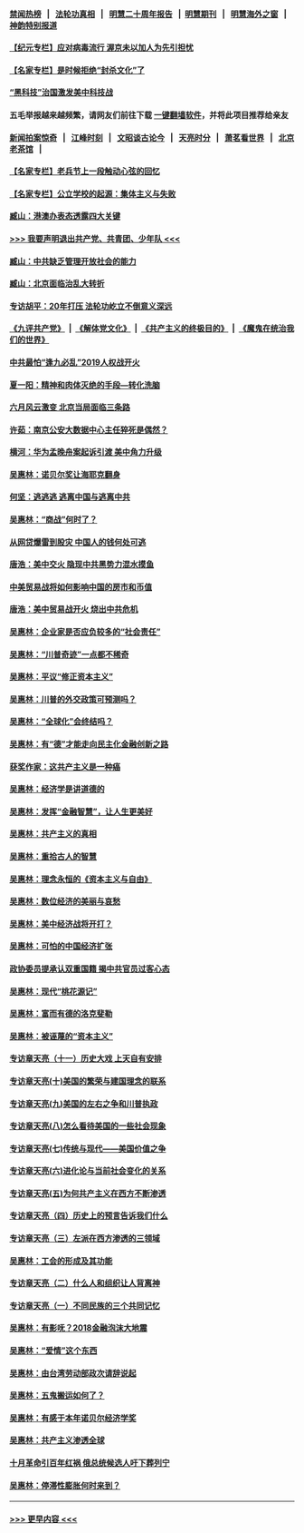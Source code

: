 #### [禁闻热榜](热点新闻.md?=0)  &nbsp;&nbsp;|&nbsp;&nbsp; [法轮功真相](https://github.com/gfw-breaker/truth/blob/master/README.md?=0) &nbsp;&nbsp;|&nbsp;&nbsp; [明慧二十周年报告](https://github.com/gfw-breaker/mh-reports/blob/master/README.md?=0) &nbsp;&nbsp;|&nbsp;&nbsp;[明慧期刊](https://github.com/gfw-breaker/mh-qikan) &nbsp;&nbsp;|&nbsp;&nbsp; [明慧海外之窗](https://github.com/gfw-breaker/mh-news/blob/master/README.md?=0) &nbsp;&nbsp;|&nbsp;&nbsp; [神韵特别报道](https://github.com/gfw-breaker/mh-news/blob/master/shenyun.md?=0)
#### [【纪元专栏】应对病毒流行 渥京未以加人为先引担忧](../pages/nsc423/n11875714.md?t=02271531) 
#### [【名家专栏】是时候拒绝“封杀文化”了](../pages/nsc423/n11814093.md?t=02271531) 
#### [“黑科技”治国激发美中科技战](../pages/nsc423/n11638056.md?t=02271531) 
#### 五毛举报越来越频繁，请网友们前往下载 [一键翻墙软件](https://github.com/gfw-breaker/ssr-accounts)，并将此项目推荐给亲友
#### [新闻拍案惊奇](https://github.com/gfw-breaker/banned-news/blob/master/pages/link4.md) &nbsp;&nbsp;|&nbsp;&nbsp; [江峰时刻](https://github.com/gfw-breaker/banned-news/blob/master/pages/link4.md) &nbsp;&nbsp;|&nbsp;&nbsp; [文昭谈古论今](https://github.com/gfw-breaker/banned-news/blob/master/pages/link4.md) &nbsp;&nbsp;|&nbsp;&nbsp; [天亮时分](https://github.com/gfw-breaker/banned-news/blob/master/pages/link4.md) &nbsp;&nbsp;|&nbsp;&nbsp; [萧茗看世界](https://github.com/gfw-breaker/banned-news/blob/master/pages/link4.md) &nbsp;&nbsp;|&nbsp;&nbsp; [北京老茶馆](https://github.com/gfw-breaker/banned-news/blob/master/pages/link4.md) &nbsp;&nbsp;|&nbsp;&nbsp; 
#### [【名家专栏】老兵节上一段触动心弦的回忆](../pages/nsc423/n11646016.md?t=02271531) 
#### [【名家专栏】公立学校的起源：集体主义与失败](../pages/nsc423/n11601833.md?t=02271531) 
#### [臧山：港澳办表态透露四大关键](../pages/nsc423/n11421628.md?t=02271531) 
#### [>>> 我要声明退出共产党、共青团、少年队 <<<](https://github.com/begood0513/goodnews/blob/master/quit/letter.md) 
#### [臧山：中共缺乏管理开放社会的能力](../pages/nsc423/n11407457.md?t=02271531) 
#### [臧山：北京面临治乱大转折](../pages/nsc423/n11406895.md?t=02271531) 
#### [专访胡平：20年打压 法轮功屹立不倒意义深远](../pages/nsc423/n11398800.md?t=02271531) 
#### [《九评共产党》](https://github.com/begood0513/9ping.md/blob/master/README.md) &nbsp;|&nbsp; [《解体党文化》](../../../../jtdwh.md/blob/master/README.md)  &nbsp;|&nbsp; [《共产主义的终极目的》](../../../../gczydzjmd.md/blob/master/README.md) &nbsp;|&nbsp; [《魔鬼在统治我们的世界》](../../../../mgztzwmdsj.md/blob/master/README.md) 
#### [中共最怕“逢九必乱”2019人权战开火](../pages/nsc423/n11385248.md?t=02271531) 
#### [夏一阳：精神和肉体灭绝的手段—转化洗脑](../pages/nsc423/n11368250.md?t=02271531) 
#### [六月风云激变 北京当局面临三条路](../pages/nsc423/n11313668.md?t=02271531) 
#### [许茹：南京公安大数据中心主任猝死是偶然？](../pages/nsc423/n11064744.md?t=02271531) 
#### [横河：华为孟晚舟案起诉引渡 美中角力升级](../pages/nsc423/n11027230.md?t=02271531) 
#### [吴惠林：诺贝尔奖让海耶克翻身](../pages/nsc423/n10890049.md?t=02271531) 
#### [何坚：逃逃逃 逃离中国与逃离中共](../pages/nsc423/n10592891.md?t=02271531) 
#### [吴惠林：“商战”何时了？](../pages/nsc423/n10573558.md?t=02271531) 
#### [从网贷爆雷到股灾 中国人的钱何处可逃](../pages/nsc423/n10572800.md?t=02271531) 
#### [唐浩：美中交火 隐现中共黑势力混水摸鱼](../pages/nsc423/n10544040.md?t=02271531) 
#### [中美贸易战将如何影响中国的房市和币值](../pages/nsc423/n10543697.md?t=02271531) 
#### [唐浩：美中贸易战开火 烧出中共危机](../pages/nsc423/n10540126.md?t=02271531) 
#### [吴惠林：企业家是否应负较多的“社会责任”](../pages/nsc423/n10535022.md?t=02271531) 
#### [吴惠林：“川普奇迹”一点都不稀奇](../pages/nsc423/n10512808.md?t=02271531) 
#### [吴惠林：平议“修正资本主义”](../pages/nsc423/n10495724.md?t=02271531) 
#### [吴惠林：川普的外交政策可预测吗？](../pages/nsc423/n10462387.md?t=02271531) 
#### [吴惠林：“全球化”会终结吗？](../pages/nsc423/n10452838.md?t=02271531) 
#### [吴惠林：有“德”才能走向民主化金融创新之路](../pages/nsc423/n10432292.md?t=02271531) 
#### [获奖作家：这共产主义是一种癌](../pages/nsc423/n10431541.md?t=02271531) 
#### [吴惠林：经济学是讲道德的](../pages/nsc423/n10398014.md?t=02271531) 
#### [吴惠林：发挥“金融智慧”，让人生更美好](../pages/nsc423/n10375019.md?t=02271531) 
#### [吴惠林：共产主义的真相](../pages/nsc423/n10351394.md?t=02271531) 
#### [吴惠林：重拾古人的智慧](../pages/nsc423/n10337691.md?t=02271531) 
#### [吴惠林：理念永恒的《资本主义与自由》](../pages/nsc423/n10316274.md?t=02271531) 
#### [吴惠林：数位经济的美丽与哀愁](../pages/nsc423/n10292946.md?t=02271531) 
#### [吴惠林：美中经济战将开打？](../pages/nsc423/n10258825.md?t=02271531) 
#### [吴惠林：可怕的中国经济扩张](../pages/nsc423/n10219147.md?t=02271531) 
#### [政协委员提承认双重国籍 揭中共官员过客心态](../pages/nsc423/n10208809.md?t=02271531) 
#### [吴惠林：现代“桃花源记”](../pages/nsc423/n10185234.md?t=02271531) 
#### [吴惠林：富而有德的洛克斐勒](../pages/nsc423/n10142264.md?t=02271531) 
#### [吴惠林：被诬蔑的“资本主义”](../pages/nsc423/n10124816.md?t=02271531) 
#### [专访章天亮（十一）历史大戏 上天自有安排](../pages/nsc423/n10094905.md?t=02271531) 
#### [专访章天亮(十)美国的繁荣与建国理念的联系](../pages/nsc423/n10094899.md?t=02271531) 
#### [专访章天亮(九)美国的左右之争和川普执政](../pages/nsc423/n10094889.md?t=02271531) 
#### [专访章天亮(八)怎么看待美国的一些社会现象](../pages/nsc423/n10094857.md?t=02271531) 
#### [专访章天亮(七)传统与现代——美国价值之争](../pages/nsc423/n10093140.md?t=02271531) 
#### [专访章天亮(六)进化论与当前社会变化的关系](../pages/nsc423/n10092036.md?t=02271531) 
#### [专访章天亮(五)为何共产主义在西方不断渗透](../pages/nsc423/n10083620.md?t=02271531) 
#### [专访章天亮（四）历史上的预言告诉我们什么](../pages/nsc423/n10083606.md?t=02271531) 
#### [专访章天亮（三）左派在西方渗透的三领域](../pages/nsc423/n10081115.md?t=02271531) 
#### [吴惠林：工会的形成及其功能](../pages/nsc423/n10080633.md?t=02271531) 
#### [专访章天亮（二）什么人和组织让人背离神](../pages/nsc423/n10076637.md?t=02271531) 
#### [专访章天亮（一）不同民族的三个共同记忆](../pages/nsc423/n10074188.md?t=02271531) 
#### [吴惠林：有影呒？2018金融泡沫大地震](../pages/nsc423/n10040534.md?t=02271531) 
#### [吴惠林：“爱情”这个东西](../pages/nsc423/n10019423.md?t=02271531) 
#### [吴惠林：由台湾劳动部政次请辞说起](../pages/nsc423/n9979679.md?t=02271531) 
#### [吴惠林：五鬼搬运如何了？](../pages/nsc423/n9925338.md?t=02271531) 
#### [吴惠林：有感于本年诺贝尔经济学奖](../pages/nsc423/n9871883.md?t=02271531) 
#### [吴惠林：共产主义渗透全球](../pages/nsc423/n9812748.md?t=02271531) 
#### [十月革命引百年红祸 俄总统候选人吁下葬列宁](../pages/nsc423/n9810182.md?t=02271531) 
#### [吴惠林：停滞性膨胀何时来到？](../pages/nsc423/n9764136.md?t=02271531) 

----
#### [ >>> 更早内容 <<< ](../indexes/nsc423-earlier.md)
